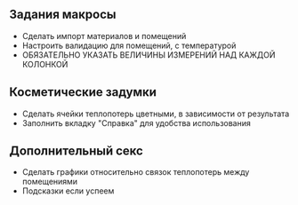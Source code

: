 ## Задания макросы

- Сделать импорт материалов и помещений
- Настроить валидацию для помещений, с температурой
- ОБЯЗАТЕЛЬНО УКАЗАТЬ ВЕЛИЧИНЫ ИЗМЕРЕНИЙ НАД КАЖДОЙ КОЛОНКОЙ

## Косметические задумки
- Сделать ячейки теплопотерь цветными, в зависимости от результата
- Заполнить вкладку "Справка" для удобства использования

## Дополнительный секс
- Сделать графики относительно связок теплопотерь между помещениями 
- Подсказки если успеем
